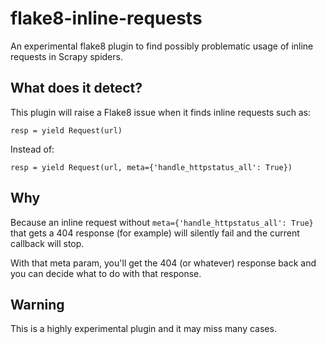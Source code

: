 # flake8-inline-requests

An experimental flake8 plugin to find possibly problematic usage of inline
requests in Scrapy spiders.


## What does it detect?

This plugin will raise a Flake8 issue when it finds inline requests such as:

```
resp = yield Request(url)
```

Instead of:

```
resp = yield Request(url, meta={'handle_httpstatus_all': True})
```


## Why

Because an inline request without `meta={'handle_httpstatus_all': True}` that
gets a 404 response (for example) will silently fail and the current callback
will stop.

With that meta param, you'll get the 404 (or whatever) response back and you can
decide what to do with that response.

## Warning

This is a highly experimental plugin and it may miss many cases.
